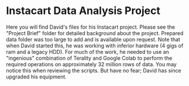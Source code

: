 # Instacart Data Analysis Project

Here you will find David's files for his Instacart project. Please see the "Project Brief" folder for detailed background about the project. Prepared data folder was too large to add and is available upon request.  Note that when David started this, he was working with inferior hardware (4 gigs of ram and a legacy HDD). For much of the work, he needed to use an "ingenious" combination of Terality and Google Colab to perform the required operations on approximately 32 million rows of data. You may notice this when reviewing the scripts. But have no fear; David has since upgraded his equipment.
